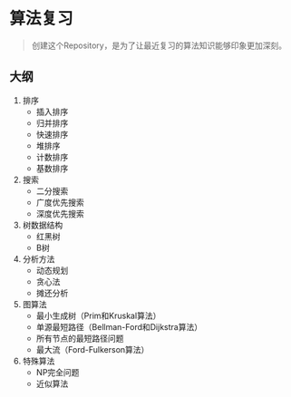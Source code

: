 # 算法复习

> 创建这个Repository，是为了让最近复习的算法知识能够印象更加深刻。

## 大纲

1. 排序
    * 插入排序
    * 归并排序
    * 快速排序
    * 堆排序
    * 计数排序
    * 基数排序
2. 搜索
    * 二分搜索
    * 广度优先搜索
    * 深度优先搜索
3. 树数据结构
    * 红黑树
    * B树
4. 分析方法
    * 动态规划
    * 贪心法
    * 摊还分析
5. 图算法
    * 最小生成树（Prim和Kruskal算法）
    * 单源最短路径（Bellman-Ford和Dijkstra算法）
    * 所有节点的最短路径问题
    * 最大流（Ford-Fulkerson算法）
6. 特殊算法
    * NP完全问题
    * 近似算法


